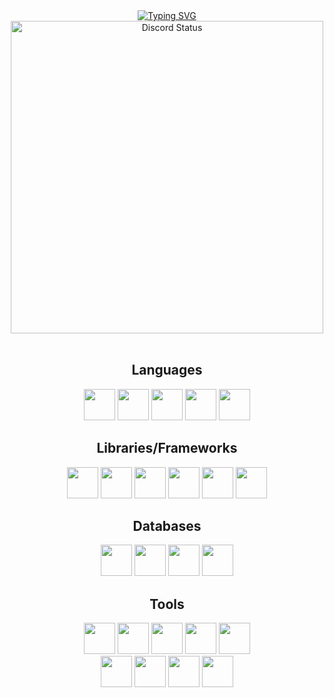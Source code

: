 <div align="center">
	<a href="https://git.io/typing-svg"><img src="https://readme-typing-svg.demolab.com?font=Fira+Code&weight=700&duration=1500&pause=500&color=A615F7&center=true&vCenter=true&width=435&lines=Hi!+I'm+Tiaansu;A+backend+developer;Nice+to+meet+you" alt="Typing SVG" /></a>
</div>

<div align="center">
  <a href="https://discord.com/users/734302186644701205" target="_blank">
    <img width="500px" align="center" alt="Discord Status" src="https://lanyard.cnrad.dev/api/734302186644701205?">
  </a>
</div>

<br />

<div align="center">
  <h2>Languages</h2>
  <img width="50px" src="https://cdn.jsdelivr.net/gh/devicons/devicon/icons/javascript/javascript-original.svg">
  <img width="50px" src="https://cdn.jsdelivr.net/gh/devicons/devicon/icons/typescript/typescript-original.svg">
  <img width="50px" src="https://cdn.jsdelivr.net/gh/devicons/devicon/icons/c/c-original.svg">
  <img width="50px" src="https://cdn.jsdelivr.net/gh/devicons/devicon/icons/cplusplus/cplusplus-original.svg">
  <img width="50px" src="https://cdn.jsdelivr.net/gh/devicons/devicon/icons/rust/rust-original.svg">

  <h2>Libraries/Frameworks</h2>
  <img width="50px" src="https://cdn.jsdelivr.net/gh/devicons/devicon/icons/react/react-original.svg">
  <img width="50px" src="https://cdn.jsdelivr.net/gh/devicons/devicon/icons/discordjs/discordjs-original.svg">
  <img width="50px" src="https://cdn.jsdelivr.net/gh/devicons/devicon/icons/express/express-original.svg">
  <img width="50px" src="https://cdn.jsdelivr.net/gh/devicons/devicon/icons/prisma/prisma-original.svg">
  <img width="50px" src="https://cdn.jsdelivr.net/gh/devicons/devicon/icons/nextjs/nextjs-original.svg">
  <img width="50px" src="https://cdn.jsdelivr.net/gh/devicons/devicon@latest/icons/tailwindcss/tailwindcss-original.svg" />

  <h2>Databases</h2>
  <img width="50px" src="https://cdn.jsdelivr.net/gh/devicons/devicon/icons/mongodb/mongodb-original.svg">
  <img width="50px" src="https://cdn.jsdelivr.net/gh/devicons/devicon/icons/mariadb/mariadb-original.svg">
  <img width="50px" src="https://cdn.jsdelivr.net/gh/devicons/devicon/icons/mysql/mysql-original.svg">
  <img width="50px" src="https://cdn.jsdelivr.net/gh/devicons/devicon/icons/sqlite/sqlite-original.svg">

  <h2>Tools</h2>
  <img width="50px" src="https://cdn.jsdelivr.net/gh/devicons/devicon@latest/icons/github/github-original.svg" />
  <img width="50px" src="https://cdn.jsdelivr.net/gh/devicons/devicon/icons/githubactions/githubactions-original.svg">
  <img width="50px" src="https://cdn.jsdelivr.net/gh/devicons/devicon@latest/icons/nodejs/nodejs-original.svg" />
  <img width="50px" src="https://cdn.jsdelivr.net/gh/devicons/devicon@latest/icons/bun/bun-original.svg">
  <img width="50px" src="https://cdn.jsdelivr.net/gh/devicons/devicon/icons/visualstudio/visualstudio-original.svg">
  <br />
  <img width="50px" src="https://cdn.jsdelivr.net/gh/devicons/devicon/icons/vscode/vscode-original.svg">
  <img width="50px" src="https://cdn.jsdelivr.net/gh/devicons/devicon/icons/pnpm/pnpm-original.svg">
  <img width="50px" src="https://cdn.jsdelivr.net/gh/devicons/devicon/icons/cmake/cmake-original.svg">
  <img width="50px" src="https://cdn.jsdelivr.net/gh/devicons/devicon@latest/icons/docker/docker-plain.svg" />
</div>